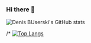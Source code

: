 ### Hi there 👋

![Denis BUserski's GitHub stats](https://github-readme-stats.vercel.app/api?username=denisbuserski&show_icons=true&theme=github_dark)

/* [![Top Langs](https://github-readme-stats.vercel.app/api/top-langs/?username=denisbuserski&layout=compact)](https://github.com/denisbuserski/github-readme-stats)
